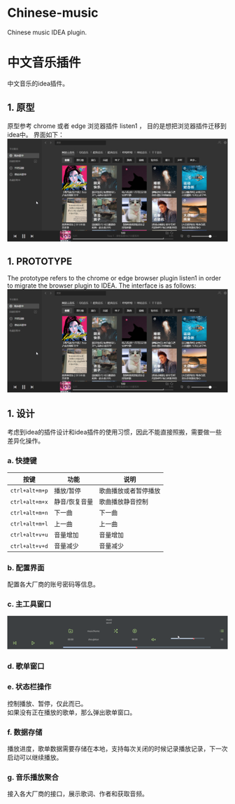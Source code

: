 # Chinese-music
Chinese music IDEA plugin.

# 中文音乐插件
中文音乐的idea插件。

## 1. 原型
原型参考 chrome 或者 edge 浏览器插件 listen1 ， 目的是想把浏览器插件迁移到idea中。
界面如下：  
![listen1](images/listen1.png)
## 1. PROTOTYPE
The prototype refers to the chrome or edge browser plugin listen1 in order to migrate the browser plugin to IDEA.
The interface is as follows:
![listen1](images/listen1.png)
## 1. 设计
考虑到idea的插件设计和idea插件的使用习惯，因此不能直接照搬，需要做一些差异化操作。
### a. 快捷键

| 按键             | 功能     | 说明         |
|----------------|--------|------------|
| `ctrl+alt+m+p` | 播放/暂停  | 歌曲播放或者暂停播放 |
| `ctrl+alt+m+x` | 静音/恢复音量 | 歌曲播放静音控制   |
| `ctrl+alt+m+n` | 下一曲    | 下一曲        |
| `ctrl+alt+m+l` | 上一曲    | 上一曲        |
| `ctrl+alt+v+u` | 音量增加  | 音量增加       |
| `ctrl+alt+v+d` | 音量减少 | 音量减少 |

### b. 配置界面
配置各大厂商的账号密码等信息。  
### c. 主工具窗口
![mainWindow](images/mainWindow.png)
### d. 歌单窗口

### e. 状态栏操作
控制播放、暂停，仅此而已。  
如果没有正在播放的歌单，那么弹出歌单窗口。
### f. 数据存储
播放进度，歌单数据需要存储在本地，支持每次关闭的时候记录播放记录，下一次启动可以继续播放。  
### g. 音乐播放聚合
接入各大厂商的接口，展示歌词、作者和获取音频。
